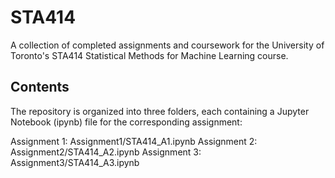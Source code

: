 # STA414
A collection of completed assignments and coursework for the University of Toronto's STA414 Statistical Methods for Machine Learning course.
## Contents
The repository is organized into three folders, each containing a Jupyter Notebook (ipynb) file for the corresponding assignment:
              
Assignment 1: Assignment1/STA414_A1.ipynb
Assignment 2: Assignment2/STA414_A2.ipynb
Assignment 3: Assignment3/STA414_A3.ipynb
